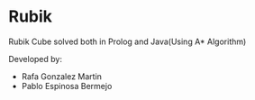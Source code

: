 # Rubik
Rubik Cube solved both in Prolog and Java(Using A* Algorithm)

Developed by:
  - Rafa Gonzalez Martin
  - Pablo Espinosa Bermejo
